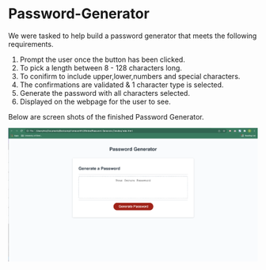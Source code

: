 # Password-Generator

We were tasked to help build a password generator that meets the following requirements.

1. Prompt the user once the button has been clicked.
2. To pick a length between 8 - 128 characters long.
3. To conifirm to include upper,lower,numbers and special characters.
4. The confirmations are validated & 1 character type is selected.
5. Generate the password with all characters selected.
6. Displayed on the webpage for the user to see.

Below are screen shots of the finished Password Generator.

	
![ScreenShot](Assets/StartPage.png)